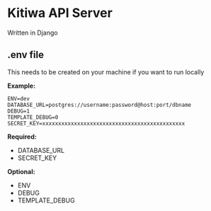 # Kitiwa API Server
Written in Django

## .env file
This needs to be created on your machine if you want to run locally  

**Example:**
```
ENV=dev
DATABASE_URL=postgres://username:password@host:port/dbname
DEBUG=1
TEMPLATE_DEBUG=0
SECRET_KEY=xxxxxxxxxxxxxxxxxxxxxxxxxxxxxxxxxxxxxxxxxxxxx
```

**Required:**

- DATABASE_URL
- SECRET_KEY

**Optional:**

- ENV
- DEBUG
- TEMPLATE_DEBUG



